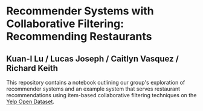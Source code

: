 # Recommender Systems with Collaborative Filtering: Recommending Restaurants
## Kuan-I Lu / Lucas Joseph / Caitlyn Vasquez / Richard Keith

This repository contains a notebook outlining our group's exploration of recommender systems and an example system that serves restaurant recommendations using item-based collaborative filtering techniques on the [Yelp Open Dataset](https://business.yelp.com/data/resources/open-dataset/).

